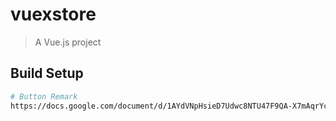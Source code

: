 # vuexstore

> A Vue.js project

## Build Setup

``` bash
# Button Remark
https://docs.google.com/document/d/1AYdVNpHsieD7Udwc8NTU47F9QA-X7mAqrYcMqYKvRYk/edit
